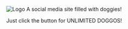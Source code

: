 ![Logo](https://github.com/MatthewZenn/Mutt/raw/main/www/Static/Logo.svg)
A social media site filled with doggies!

Just click the button for UNLIMITED DOGGOS!
